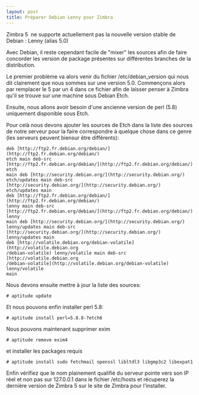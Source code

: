 ```yaml
---
layout: post
title: Préparer Debian Lenny pour Zimbra
---
```

Zimbra 5  ne supporte actuellement pas la nouvelle version stable de Debian :
Lenny (alias 5.0)

Avec Debian, il reste cependant facile de "mixer" les sources afin de faire
concorder les version de package présentes sur différentes branches de la
distribution.

Le premier problème va alors venir du fichier /etc/debian_version qui nous dit
clairement que nous sommes sur une version 5.0. Commençons alors par remplacer
le 5 par un 4 dans ce fichier afin de laisser penser à Zimbra qu'il se trouve
sur une machine sous Debian Etch.

Ensuite, nous allons avoir besoin d'une ancienne version de perl (5.8)
uniquement disponible sous Etch.

Pour celà nous devons ajouter les sources de Etch dans la liste des sources de
notre serveur pour la faire correspondre à quelque chose dans ce genre (les
serveurs peuvent biensur être différents):

~~~
deb [http://ftp2.fr.debian.org/debian/](http://ftp2.fr.debian.org/debian/)
etch main deb-src
[http://ftp2.fr.debian.org/debian/](http://ftp2.fr.debian.org/debian/) etch
main deb [http://security.debian.org/](http://security.debian.org/)
etch/updates main deb-src
[http://security.debian.org/](http://security.debian.org/) etch/updates main
deb [http://ftp2.fr.debian.org/debian/](http://ftp2.fr.debian.org/debian/)
lenny main deb-src
[http://ftp2.fr.debian.org/debian/](http://ftp2.fr.debian.org/debian/) lenny
main deb [http://security.debian.org/](http://security.debian.org/)
lenny/updates main deb-src
[http://security.debian.org/](http://security.debian.org/) lenny/updates main
deb [http://volatile.debian.org/debian-volatile](http://volatile.debian.org
/debian-volatile) lenny/volatile main deb-src [http://volatile.debian.org
/debian-volatile](http://volatile.debian.org/debian-volatile) lenny/volatile
main
~~~

Nous devons ensuite mettre à jour la liste des sources:

~~~
# aptitude update
~~~

Et nous pouvons enfin installer perl 5.8:

~~~
# aptitude install perl=5.8.8-7etch6
~~~

Nous pouvons maintenant supprimer exim

~~~
# aptitude remove exim4
~~~

et installer les packages requis

~~~
# aptitude install sudo fetchmail openssl libltdl3 libgmp3c2 libexpat1
~~~

Enfin vérifiez que le nom plainement qualifié du serveur pointe vers son IP
réel et non pas sur 127.0.0.1 dans le fichier /etc/hosts et récuperez la
dernière version de Zimbra 5 sur le site de Zimbra pour l'installer.

